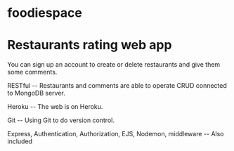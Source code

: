 # foodiespace
# Restaurants rating web app

You can sign up an account to create or delete restaurants and give them some comments.

RESTful -- Restaurants and comments are able to operate CRUD connected to MongoDB server.

Heroku -- The web is on Heroku.

Git -- Using Git to do version control.

Express, Authentication, Authorization, EJS, Nodemon, middleware -- Also included
